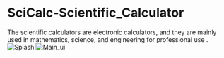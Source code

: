 # SciCalc-Scientific_Calculator
The scientific calculators are electronic calculators, and they are mainly used in mathematics, science, and engineering for professional use .![Splash](https://user-images.githubusercontent.com/58108015/182295929-262c9e1f-1660-45d9-be0f-190d99bae295.png)
![Main_ui](https://user-images.githubusercontent.com/58108015/182295932-4c1217a7-b7b5-4690-bf38-4010db02791e.png)
